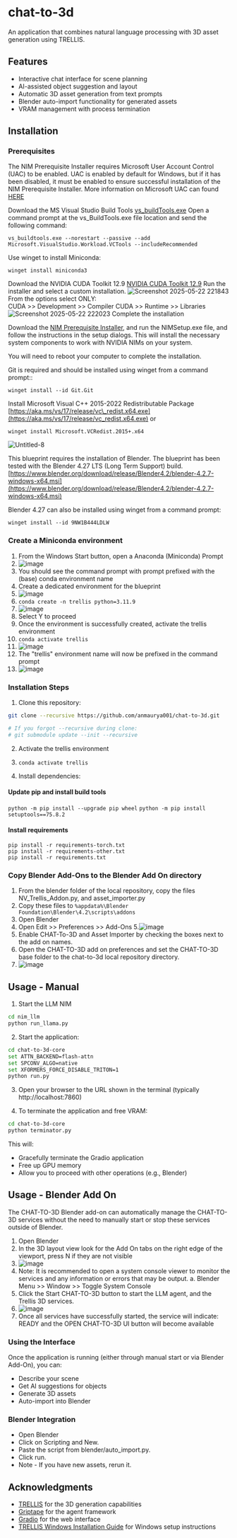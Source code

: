 ﻿# chat-to-3d

An application that combines natural language processing with 3D asset generation using TRELLIS.

## Features

- Interactive chat interface for scene planning
- AI-assisted object suggestion and layout
- Automatic 3D asset generation from text prompts
- Blender auto-import functionality for generated assets
- VRAM management with process termination

## Installation

### Prerequisites
The NIM Prerequisite Installer requires Microsoft User Account Control (UAC) to be enabled.  UAC is enabled by default for Windows, but if it has been disabled, it must be enabled to ensure successful installation of the NIM Prerequisite Installer.  More information on Microsoft UAC can found [HERE](https://support.microsoft.com/en-us/windows/user-account-control-settings-d5b2046b-dcb8-54eb-f732-059f321afe18)

Download the MS Visual Studio Build Tools [vs_buildTools.exe](https://aka.ms/vs/17/release/vs_BuildTools.exe)
Open a command prompt at the vs_BuildTools.exe file location and send the following command:
```
vs_buildtools.exe --norestart --passive --add Microsoft.VisualStudio.Workload.VCTools --includeRecommended
```
Use winget to install Miniconda:
```
winget install miniconda3
```
Download the NVIDIA CUDA Toolkit 12.9
[NVIDIA CUDA Toolkit 12.9](https://developer.download.nvidia.com/compute/cuda/12.9.0/local_installers/cuda_12.9.0_576.02_windows.exe)
Run the installer and select a custom installation.
![Screenshot 2025-05-22 221843](https://github.com/user-attachments/assets/e2e7fe07-d530-4aca-9668-a8566d1d5864)
From the options select ONLY:  
CUDA  >> Development >> Compiler
CUDA >> Runtime >> Libraries
![Screenshot 2025-05-22 222023](https://github.com/user-attachments/assets/9ccd92cc-55a5-467d-b4f3-f1e821a07689)
Complete the installation

Download the [NIM Prerequisite Installer](https://assets.ngc.nvidia.com/products/api-catalog/rtx/NIMSetup.exe), and run the NIMSetup.exe file, and follow the instructions in the setup dialogs. This will install the necessary system components to work with NVIDIA NIMs on your system.

You will need to reboot your computer to complete the installation.

Git is required and should be installed using winget from a command prompt::
```
winget install --id Git.Git 
```

Install Microsoft Visual C++ 2015-2022 Redistributable Package  
[https://aka.ms/vs/17/release/vc\_redist.x64.exe](https://aka.ms/vs/17/release/vc_redist.x64.exe)
or
```
winget install Microsoft.VCRedist.2015+.x64
```
![Untitled-8](https://github.com/user-attachments/assets/29184836-3791-4c22-8a40-3254590faa0e)

This blueprint requires the installation of Blender. The blueprint has been tested with the Blender 4.27 LTS (Long Term Support) build.   
[https://www.blender.org/download/release/Blender4.2/blender-4.2.7-windows-x64.msi](https://www.blender.org/download/release/Blender4.2/blender-4.2.7-windows-x64.msi)

Blender 4.27 can also be installed using winget from a command prompt:
```
winget install --id 9NW1B444LDLW
```

### Create a Miniconda environment
1. From the Windows Start button, open a Anaconda (Miniconda) Prompt
2. ![image](https://github.com/user-attachments/assets/a53c4eb6-fb96-4f72-8cee-3aa12e0a470e)
3. You should see the command prompt with prompt prefixed with the (base) conda environment name
4. Create a dedicated environment for the blueprint
5. ![image](https://github.com/user-attachments/assets/c9161d64-2d9d-4eae-92b7-5277ef8fa872)
6. ```conda create -n trellis python=3.11.9```
7. ![image](https://github.com/user-attachments/assets/e32395e5-bbdb-4c2b-b270-044c1ec21512)
8. Select Y to proceed
9. Once the environment is successfully created, activate the trellis environment
10. ```conda activate trellis```
11. ![image](https://github.com/user-attachments/assets/fc593129-4f6f-4388-8ab6-cb523fefd5c2)
12. The "trellis" environment name will now be prefixed in the command prompt
13. ![image](https://github.com/user-attachments/assets/8500c4ef-6614-461f-82be-9b3a5ac64e22)

### Installation Steps

1. Clone this repository:
```bash
git clone --recursive https://github.com/anmaurya001/chat-to-3d.git

# If you forgot --recursive during clone:
# git submodule update --init --recursive
```

2. Activate the trellis environment
3. ```conda activate trellis```

3. Install dependencies:
#### Update pip and install build tools
```python -m pip install --upgrade pip wheel```
```python -m pip install setuptools==75.8.2```

#### Install requirements
```
pip install -r requirements-torch.txt
pip install -r requirements-other.txt
pip install -r requirements.txt
```
### Copy Blender Add-Ons to the Blender Add On directory
1. From the blender folder of the local repository, copy the files NV_Trellis_Addon.py, and asset_importer.py
2. Copy these files to ```%appdata%\Blender Foundation\Blender\4.2\scripts\addons```
3. Open Blender
4. Open Edit >> Preferences >> Add-Ons
5.![image](https://github.com/user-attachments/assets/0dd045e1-225a-425f-9f96-9047f3ad476a)
6. Enable CHAT-To-3D and Asset Importer by checking the boxes next to the add on names.
7. Open the CHAT-TO-3D add on preferences and set the CHAT-TO-3D base folder to the chat-to-3d local repository directory.
8. ![image](https://github.com/user-attachments/assets/1f9b6bec-dd13-4a7b-9a02-ac9c84a56869)

## Usage - Manual
1. Start the LLM NIM
```bash
cd nim_llm
python run_llama.py
```

2. Start the application:
```bash
cd chat-to-3d-core
set ATTN_BACKEND=flash-attn
set SPCONV_ALGO=native
set XFORMERS_FORCE_DISABLE_TRITON=1
python run.py
```

3. Open your browser to the URL shown in the terminal (typically http://localhost:7860)

4. To terminate the application and free VRAM:
```bash
cd chat-to-3d-core
python terminator.py
```
This will:
- Gracefully terminate the Gradio application
- Free up GPU memory
- Allow you to proceed with other operations (e.g., Blender)

## Usage - Blender Add On
The CHAT-TO-3D Blender add-on can automatically manage the CHAT-TO-3D services without the need to manually start or stop these services outside of Blender.
1. Open Blender
2. In the 3D layout view look for the Add On tabs on the right edge of the viewport, press N if they are not visible
3. ![image](https://github.com/user-attachments/assets/2bfc6cb2-aa3a-4422-b1d1-a983ed21407d)
4. Note: It is recommended to open a system console viewer to monitor the services and any information or errors that may be output.
   a. Blender Menu >> Window >> Toggle System Console
5. Click the Start CHAT-TO-3D button to start the LLM agent, and the Trellis 3D services.
6. ![image](https://github.com/user-attachments/assets/b5391eed-0cca-45da-952a-04381804c0b5)
7. Once all services have successfully started, the service will indicate: READY and the OPEN CHAT-TO-3D UI button will become available


### Using the Interface

Once the application is running (either through manual start or via Blender Add-On), you can:

- Describe your scene
- Get AI suggestions for objects
- Generate 3D assets
- Auto-import into Blender
  

### Blender Integration
- Open Blender
- Click on Scripting and New.
- Paste the script from blender/auto_import.py.
- Click run.
- Note - If you have new assets, rerun it.

## Acknowledgments

- [TRELLIS](https://github.com/microsoft/TRELLIS) for the 3D generation capabilities
- [Griptape](https://github.com/griptape-ai/griptape) for the agent framework
- [Gradio](https://github.com/gradio-app/gradio) for the web interface
- [TRELLIS Windows Installation Guide](https://github.com/ericcraft-mh/TRELLIS-install-windows) for Windows setup instructions

